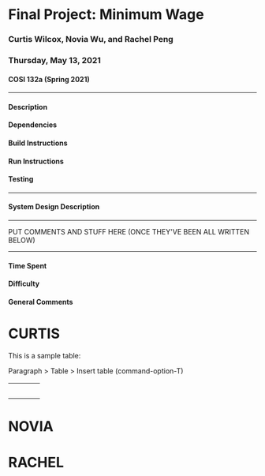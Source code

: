 # Final Project: Minimum Wage
### Curtis Wilcox, Novia Wu, and Rachel Peng

### Thursday, May 13, 2021

#### COSI 132a (Spring 2021)

---

#### Description


#### Dependencies


#### Build Instructions


#### Run Instructions


#### Testing


***

#### System Design Description


***

PUT COMMENTS AND STUFF HERE (ONCE THEY'VE BEEN ALL WRITTEN BELOW)


***


#### Time Spent


#### Difficulty


#### General Comments

# CURTIS

This is a sample table:

Paragraph > Table > Insert table (command-option-T)

|      |      |      |      |
| ---- | ---- | ---- | ---- |
|      |      |      |      |
|      |      |      |      |
|      |      |      |      |
|      |      |      |      |
|      |      |      |      |




# NOVIA













# RACHEL







